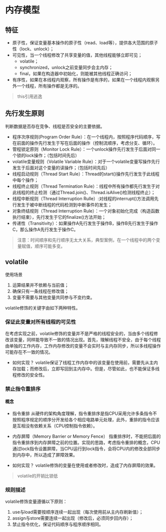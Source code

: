# 内存模型

## 特征
- 原子性，保证变量基本操作的原子性（read、load等），提供各大范围的原子性（lock、unlock）；
- 可见性，当一个线程修改了共享变量的值，其他线程能够立即可见；
  - volatile；
  - synchronized，unlock之前变量同步会主内存；
  - final，如果在构造器中初始化，则能被其他线程正确访问；
- 有序性，如果在本线程内观察，所有操作是有序的，如果在一个线程内观察另外一个线程，所有操作都是无序的。

> this引用逃逸

## 先行发生原则
判断数据是否存在竞争、线程是否安全的主要依据。
- 程序次序规则(Program Order Rule）：在一个线程内，按照程序代码顺序，写在前面的操作先行发生于写在后面的操作（控制流顺序，考虑分支、循环）。
- 管程锁定原则（Monitor Lock Rule）：一个unlock操作先行发生于后面对同一个锁的lock操作；（包括时间先后）
- volatile变量规则（Volatile Variable Rule）：对于一个volatile变量写操作先行发生于后面对这个变量的读操作；（包括时间先后）
- 线程启动规则（Thread Start Rule）：Thread的start()操作先行发生于此线程中每个操作；
- 线程终止规则（Thread Termination Rule）：线程中所有操作都先行发生于对此线程的终止检测（通过Thread.join()、Thread.isAlive()检测线程终止）；
- 线程中断规则（Thread Interruption Rulle）:对线程的interrupt()方法调用先行发生于被中断线程的代码检测到中断事件的发生；
- 对象终结规则（Thread Interruption Rule）：一个对象初始化完成（构造函数执行结束），先行发生于它的finalize()方法开始；
- 传递性（Transitivity）：如果操作A先行发生于操作B，操作B先行发生于操作C，那么操作A先行发生于操作C。

> 注意：时间顺序和先行顺序无太大关系，典型案例，在一个线程中的两个变量赋值，顺序可能多变。


## volatile
使用场景
1. 运算结果并不依赖与当前值；
2. 确保只有一条线程在修改值；
3. 变量不需要与其他变量共同参与不变约束。 

volatile修饰的关键字由如下两种特性。

### 保证此变量对所有线程的可见性
  在考虑实现之前，volatile修饰的变量并不是严格的线程安全的，当由多个线程修改该变量，同样能导致不一致的情况出现。首先，理解线程不安全，由于每个线程由单独的工作内存，工作内存修改的变量不会实时与主内存同步，所以多线程操作可能存在不一致的情况。
  
- 如何实现？
  volatile保证了线程工作内存中的该变量在使用前，需要先从主内存加载；而修改后，立即写回到主内存中。但是，尽管如此，也不能保证多线程修改的安全性。
  
### 禁止指令重排序
#### 概念
- 指令重排
  从硬件的架构角度理解，指令重排序是指CPU采用允许多条指令不按照程序规定的顺序分开发给各个相应电路单元处理，此外，重排的指令应该是互相没有依赖关系（CPU控制指令依赖）。
  
- 内存屏障（Memory Barrier or Memory Fence）
  指重排序时，不能把后面的指令重排序到内存屏障之前的位置。实现的思路，考虑指令重排的概念，CPU通过lock指令设置屏障，当CPU运行到lock指令，会将CPU内的修改全部同步到内存中，所以造成了屏障效果。

- 如何实现？
  volatile修饰的变量在使用或者修改时，造成了内存屏障的效果。
    
> volatile的开销比锁低

### 规则描述
volatile修饰变量遵循以下原则：
1. use与load需要按顺序连续一起出现（每次使用前从主内存刷新值）；
2. assign与store需要连续一起出现（修改后，必须同步回内存）；
3. 禁止指令优化，保证代码顺序与程序顺序相同。





